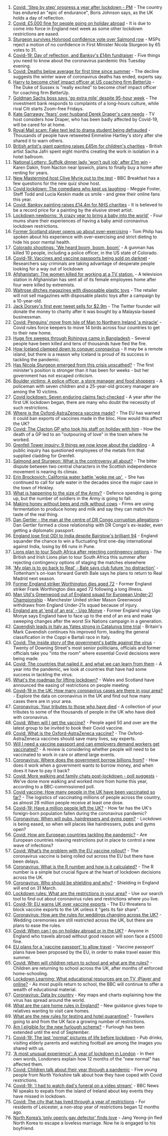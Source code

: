 1. [Covid: 'Step by step' progress a year after lockdown - PM](https://www.bbc.co.uk/news/uk-56503948) - The country has endured an "epic of endurance", Boris Johnson says, as the UK holds a day of reflection.
2. [Covid: £5,000 fine for people going on holiday abroad](https://www.bbc.co.uk/news/uk-56493002) - It is due to come into force in England next week as some other lockdown restrictions are eased.
3. [Sturgeon survives Holyrood confidence vote over Salmond row](https://www.bbc.co.uk/news/uk-scotland-scotland-politics-56494684) - MSPs reject a motion of no confidence in First Minister Nicola Sturgeon by 65 votes to 31.
4. [Covid-19: Day of reflection, and Banksy's £14m fundraiser](https://www.bbc.co.uk/news/uk-56499595) - Five things you need to know about the coronavirus pandemic this Tuesday evening.
5. [Covid: Deaths below average for first time since summer](https://www.bbc.co.uk/news/health-56496403) - The decline suggests the winter wave of coronavirus deaths has ended, experts say.
6. [Harry to become chief impact officer at US coaching firm BetterUp](https://www.bbc.co.uk/news/world-us-canada-56500298) - The Duke of Sussex is "really excited" to become chief impact officer for coaching firm BetterUp.
7. [Goldman Sachs boss says 'go extra mile' despite 95-hour week](https://www.bbc.co.uk/news/business-56495463) - The investment bank responds to complaints of a long-hours culture, while rival Citi starts Zoom-free Fridays.
8. [Kate Garraway 'fears' over husband Derek Draper's care needs](https://www.bbc.co.uk/news/entertainment-arts-56495242) - TV host considers how Draper, who has been badly affected by Covid-19, will be cared for at home.
9. [Royal Mail scam: Fake text led to drama student being defrauded](https://www.bbc.co.uk/news/uk-england-birmingham-56500599) - Thousands of people have retweeted Emmeline Hartley's story after she shared it to warn others.
10. [British artist's giant painting raises £45m for children's charities](https://www.bbc.co.uk/news/entertainment-arts-56495039) - British artist Sacha Jafri spent eight months creating the work in isolation in a hotel ballroom.
11. [National Lottery: Suffolk dinner lady 'won't quit job' after £1m win](https://www.bbc.co.uk/news/uk-england-suffolk-56498672) - Karen Dakin, from Nacton near Ipswich, plans to finally buy a home after renting for years.
12. [New Mastermind host Clive Myrie put to the test](https://www.bbc.co.uk/news/entertainment-arts-56495521) - BBC Breakfast has a few questions for the new quiz show host.
13. [Covid lockdown: The comedians who kept us laughing](https://www.bbc.co.uk/news/newsbeat-56499926) - Meggie Foster, Steff Todd and Lucia Keskin made us smile - and grew their online fans this year.
14. [Covid: Banksy painting raises £14.4m for NHS charities](https://www.bbc.co.uk/news/uk-england-hampshire-56497104) - It is believed to be a record price for a painting by the elusive street artist.
15. [Lockdown newborns: 'A crazy year to bring a baby into the world'](https://www.bbc.co.uk/news/uk-scotland-56484706) - Four mums share their experiences of having a baby amid coronavirus lockdown restrictions.
16. [Former Scotland player opens up about over-exercising](https://www.bbc.co.uk/news/uk-scotland-56489292) - Tom Philip has spoken about his experience with over-exercising and strict dieting to hide his poor mental health.
17. [Colorado shootings: 'We heard boom, boom, boom'](https://www.bbc.co.uk/news/world-us-canada-56495514) - A gunman has killed 10 people, including a police officer, in the US state of Colorado.
18. [Covid-19: Vaccines and vaccine passports being sold on darknet](https://www.bbc.co.uk/news/technology-56489574) - Researchers say criminals are taking advantage of desperate people looking for a way out of lockdown
19. [Afghanistan: The women killed for working at a TV station.](https://www.bbc.co.uk/news/world-asia-56488749) - A television station in Afghanistan has sent all of its female employees home after four were killed by extremists.
20. [Waitrose ditches magazines with disposable plastic toys](https://www.bbc.co.uk/news/business-56456170) - The retailer will not sell magazines with disposable plastic toys after a campaign by a 10-year-old.
21. [Jack Dorsey's first ever tweet sells for $2.9m](https://www.bbc.co.uk/news/business-56492358) - The Twitter founder will donate the money to charity after it was bought by a Malaysia-based businessman.
22. [Covid: Penguins' move from Isle of Man to Northern Ireland 'a miracle'](https://www.bbc.co.uk/news/world-europe-isle-of-man-56489503) - Covid rules force keepers to move 14 birds across four countries to get to their new home.
23. [Huge fire sweeps through Rohingya camp in Bangladesh](https://www.bbc.co.uk/news/56490348) - Several people have been killed and tens of thousands have fled the fire.
24. [How Iceland clamped down to conquer coronavirus](https://www.bbc.co.uk/news/world-europe-56412790) - It may be a remote island, but there is a reason why Iceland is proud of its success in tackling the pandemic.
25. [Has Nicola Sturgeon emerged from this crisis unscathed?](https://www.bbc.co.uk/news/uk-scotland-56503158) - The first minister's position is stronger than it has been for weeks - but her government has not escaped criticism.
26. [Boulder victims: A police officer, a store manager and food shoppers](https://www.bbc.co.uk/news/world-us-canada-56501686) - A policeman with seven children and a 25-year-old grocery manager are among the 10 victims.
27. [Covid lockdown: Seven enduring claims fact-checked](https://www.bbc.co.uk/news/55949640) - A year after the first UK lockdown began, there are many who doubt the necessity of such restrictions.
28. [Where is the Oxford-AstraZeneca vaccine made?](https://www.bbc.co.uk/news/56483766) - The EU has warned it could ban exports of vaccines made in the bloc. How would this affect the UK?
29. [Covid: The Clacton GP who took his staff on holiday with him](https://www.bbc.co.uk/news/uk-england-essex-56403512) - How the death of a GP led to an "outpouring of love" in the town where he worked.
30. [Grenfell Tower inquiry: 9 things we now know about the cladding](https://www.bbc.co.uk/news/uk-56403431) - A public inquiry has questioned employees of the metals firm that supplied cladding for Grenfell.
31. [Salmond and Sturgeon: What is the controversy all about?](https://www.bbc.co.uk/news/uk-scotland-scotland-politics-55996021) - The bitter dispute between two central characters in the Scottish independence movement is nearing its climax.
32. [Erin Brockovich: California water battle 'woke me up' ](https://www.bbc.co.uk/news/world-us-canada-56462793) - She has continued to call for safe water in the decades since the major case in the town of Hinkley.
33. [What is happening to the size of the Army?](https://www.bbc.co.uk/news/uk-42774738) - Defence spending is going up, but the number of soldiers in the Army is going to fall.
34. [Making honey without bees and milk without cows](https://www.bbc.co.uk/news/business-56154143) - Firms are using fermentation to produce honey and milk and say they can match the taste of the real thing.
35. [Dan Gertler - the man at the centre of DR Congo corruption allegations](https://www.bbc.co.uk/news/world-africa-56444576) - Dan Gertler formed a close relationship with DR Congo's ex-leader, even getting a diplomatic passport.
36. [England lose first ODI to India despite Bairstow's brilliant 94](https://www.bbc.co.uk/sport/cricket/56500206) - England squander the chance to win a fluctuating first one-day international against India, losing by 66 runs in Pune.
37. [Lions plan to tour South Africa after rejecting contingency options](https://www.bbc.co.uk/sport/rugby-union/56501183) - The British and Irish Lions plan to tour South Africa this summer after rejecting contingency options of staging the matches elsewhere
38. ['My plan is to go back to Real' - Bale says club future 'no distraction'](https://www.bbc.co.uk/sport/football/56496981) - Tottenham's on-loan forward Gareth Bale says he plans to return to Real Madrid next season.
39. [Former England striker Worthington dies aged 72](https://www.bbc.co.uk/sport/football/56495453) - Former England striker Frank Worthington dies aged 72 following a long illness.
40. [Man Utd's Greenwood out of England squad for European Under-21 Championship](https://www.bbc.co.uk/sport/football/56502131) - Manchester United striker Mason Greenwood withdraws from England Under-21s squad because of injury.
41. [England are at 'end of an era' - Ugo Monye](https://www.bbc.co.uk/sport/rugby-union/56495315) - Former England wing Ugo Monye says England have to face up to the end of an era and make sweeping changes after the worst Six Nations campaign in a generation.
42. [Cavendish leads in Italy as Yates strong in Catalunya time trial](https://www.bbc.co.uk/sport/cycling/56501661) - Britain's Mark Cavendish continues his improved form, leading the general classification in the Coppi e Bartali race in Italy.
43. [Covid: The inside story of the government's battle against the virus](https://www.bbc.co.uk/news/uk-politics-56361599) - Twenty of Downing Street's most senior politicians, officials and former officials take you "into the room" where essential Covid decisions were being made.
44. [Covid: The countries that nailed it, and what we can learn from them](https://www.bbc.co.uk/news/uk-56455030) - A year into the pandemic, we look at countries that have had some success in tackling the virus.
45. [What's the roadmap for lifting lockdown?](https://www.bbc.co.uk/news/explainers-52530518) - Wales and Scotland have announced the easing of restrictions on people meeting
46. [Covid-19 in the UK: How many coronavirus cases are there in your area?](https://www.bbc.co.uk/news/uk-51768274) - Explore the data on coronavirus in the UK and find out how many cases there are in your area.
47. [Coronavirus: Your tributes to those who have died](https://www.bbc.co.uk/news/uk-52676411) - A collection of your tributes to some of the thousands of people in the UK who have died with coronavirus.
48. [Covid: When will I get the vaccine?](https://www.bbc.co.uk/news/health-55045639) - People aged 50 and over are the latest group to be invited to book their Covid vaccine.
49. [Covid: What is the Oxford-AstraZeneca vaccine?](https://www.bbc.co.uk/news/health-55302595) - The Oxford-AstraZeneca vaccines should save many lives, say experts.
50. [Will I need a vaccine passport and can employers demand workers get vaccinated?](https://www.bbc.co.uk/news/explainers-55718553) - A review is considering whether people will need to be vaccinated to work in care or attend large events.
51. [Coronavirus: Where does the government borrow billions from?](https://www.bbc.co.uk/news/business-50504151) - How does it work when a government wants to borrow money, and when does it have to pay it back?
52. [Covid: More walking and family chats post-lockdown - poll suggests](https://www.bbc.co.uk/news/uk-56490823) - We've done more walking and worked more from home this year, according to a BBC-commissioned poll.
53. [Covid vaccine: How many people in the UK have been vaccinated so far?](https://www.bbc.co.uk/news/health-55274833) - The logistics of vaccinating millions of people across the country, as almost 28 million people receive at least one dose.
54. [Covid-19: Have a million people left the UK?](https://www.bbc.co.uk/news/uk-56435100) - How far has the UK's foreign-born population fallen during the coronavirus pandemic?
55. [Coronavirus: When will pubs, hairdressers and gyms open?](https://www.bbc.co.uk/news/explainers-53349989) - Lockdown is being eased, so when will places like hairdressers, pubs and gyms open?
56. [Covid: How are European countries tackling the pandemic?](https://www.bbc.co.uk/news/explainers-53640249) - Are European countries relaxing restrictions put in place to control a new wave of infections?
57. [Covid: What’s the problem with the EU vaccine rollout?](https://www.bbc.co.uk/news/explainers-52380823) - The coronavirus vaccine is being rolled out across the EU but there have been delays.
58. [Coronavirus: What is the R number and how is it calculated?](https://www.bbc.co.uk/news/health-52473523) - The R number is a simple but crucial figure at the heart of lockdown decisions across the UK.
59. [Coronavirus: Who should be shielding and why?](https://www.bbc.co.uk/news/health-51997151) - Shielding in England will end on 31 March.
60. [Lockdown rules: What are the restrictions in your area?](https://www.bbc.co.uk/news/uk-54373904) - Use our search tool to find out about coronavirus rules and restrictions where you live.
61. [Covid-19: EU warns UK over vaccine exports](https://www.bbc.co.uk/news/45877605) - The EU threatens to block vaccine exports to the UK unless it "gets its fair share".
62. [Coronavirus: How are the rules for weddings changing across the UK?](https://www.bbc.co.uk/news/explainers-52811509) - Wedding ceremonies are still restricted across the UK, but there are plans to ease the rules.
63. [Covid: When can I go on holiday abroad or in the UK?](https://www.bbc.co.uk/news/explainers-52646738) - Anyone in England who travels abroad without good reason will soon face a £5000 fine.
64. [EU plans for a 'vaccine passport' to allow travel](https://www.bbc.co.uk/news/world-europe-56436910) - 'Vaccine passport' plans have been proposed by the EU, in order to make travel easier this summer.
65. [Covid: When will children return to school and what are the rules?](https://www.bbc.co.uk/news/education-51643556) - Children are returning to school across the UK, after months of enforced home-schooling.
66. [Lockdown Learning: What educational resources are on TV, iPlayer and online?](https://www.bbc.co.uk/news/education-55591821) - As most pupils return to school, the BBC will continue to offer a wealth of educational material.
67. [Coronavirus: Data by country](https://www.bbc.co.uk/news/world-51235105) - Key maps and charts explaining how the virus has spread around the world.
68. [What are the care home rules in England?](https://www.bbc.co.uk/news/explainers-53503712) - New guidance gives hope to relatives wanting to visit care homes.
69. [What are the new rules for testing and hotel quarantine?](https://www.bbc.co.uk/news/explainers-52544307) - Travellers going to and from the UK face a growing number of restrictions.
70. [Am I eligible for the new furlough scheme?](https://www.bbc.co.uk/news/explainers-52135342) - Furlough has been extended until the end of September.
71. [Covid-19: The last 'normal' pictures of life before lockdown](https://www.bbc.co.uk/news/uk-england-56484575) - Pub drinks, visiting elderly parents and watching football are among the images you shared with us.
72. ['A most unusual experience': A year of lockdown in London](https://www.bbc.co.uk/news/uk-england-london-56446181) - In their own words, Londoners explain how 12 months of the "new normal" has affected them.
73. [Covid: Children talk about their year through a pandemic](https://www.bbc.co.uk/news/uk-england-york-north-yorkshire-56417329) - Five young people from North Yorkshire talk about how they have coped with Covid restrictions.
74. [Covid-19: 'I had to watch dad's funeral on a video stream'](https://www.bbc.co.uk/news/uk-northern-ireland-56240100) - BBC News NI speaks to expats from the island of Ireland about key events they have missed in lockdown.
75. [Covid: The city that has lived through a year of restrictions](https://www.bbc.co.uk/news/uk-england-leicestershire-56264375) - For residents of Leicester, a non-stop year of restrictions began 12 months ago.
76. [North Korea’s ‘only openly gay defector’ finds love](https://www.bbc.co.uk/news/world-asia-56323825) - Jang Yeong-jin fled North Korea to escape a loveless marriage. Now he is engaged to his boyfriend.
